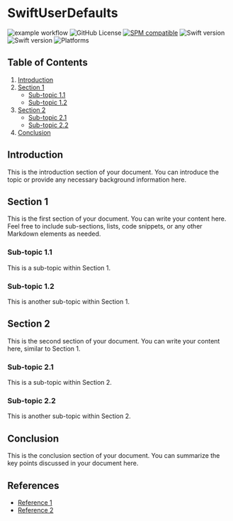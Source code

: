 # SwiftUserDefaults
![example workflow](https://github.com/EngOmarElsayed/SwiftUserDefaults/actions/workflows/swift.yml/badge.svg)
![GitHub License](https://img.shields.io/github/license/EngOmarElsayed/SwiftUserDefaults)
[![SPM compatible](https://img.shields.io/badge/SPM-compatible-4BC51D.svg?style=flat)](#swift-package-manager)
![Swift version](https://img.shields.io/badge/swift-5.7-orange.svg)
![Swift version](https://img.shields.io/badge/swift-5.9-orange.svg)
![Platforms](https://img.shields.io/badge/platforms-ios%20%7C%20osx%20%7C%20watchos%20%7C%20tvos-lightgrey.svg)

## Table of Contents
1. [Introduction](#introduction)
2. [Section 1](#section-1)
   - [Sub-topic 1.1](#sub-topic-1.1)
   - [Sub-topic 1.2](#sub-topic-1.2)
3. [Section 2](#section-2)
   - [Sub-topic 2.1](#sub-topic-2.1)
   - [Sub-topic 2.2](#sub-topic-2.2)
4. [Conclusion](#conclusion)

## Introduction <a name="introduction"></a>
This is the introduction section of your document. You can introduce the topic or provide any necessary background information here.

## Section 1 <a name="section-1"></a>
This is the first section of your document. You can write your content here. Feel free to include sub-sections, lists, code snippets, or any other Markdown elements as needed.

### Sub-topic 1.1 <a name="sub-topic-1.1"></a>
This is a sub-topic within Section 1.

### Sub-topic 1.2 <a name="sub-topic-1.2"></a>
This is another sub-topic within Section 1.

## Section 2 <a name="section-2"></a>
This is the second section of your document. You can write your content here, similar to Section 1.

### Sub-topic 2.1 <a name="sub-topic-2.1"></a>
This is a sub-topic within Section 2.

### Sub-topic 2.2 <a name="sub-topic-2.2"></a>
This is another sub-topic within Section 2.

## Conclusion <a name="conclusion"></a>
This is the conclusion section of your document. You can summarize the key points discussed in your document here.

## References
- [Reference 1](#)
- [Reference 2](#)
